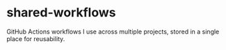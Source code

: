 # shared-workflows

GitHub Actions workflows I use across multiple projects, stored in a single place for reusability.
